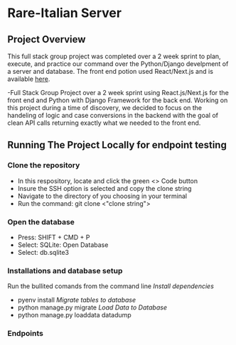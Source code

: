 # Rare-Italian Server

## Project Overview
This full stack group project was completed over a 2 week sprint to plan, execute, and practice our command over the Python/Django develpment of a server and database. The front end potion used React/Next.js and is available [here](https://github.com/nss-evening-cohort-19/rare-client-v2-the-italian-in-us).

-Full Stack Group Project over a 2 week sprint using React.js/Next.js for the front end and Python with Django Framework for the back end.
Working on this project during a time of discovery, we decided to focus on the handeling of logic and case conversions in the backend with the goal of clean API calls returning exactly what we needed to the front end. 

## Running The Project Locally for endpoint testing
### Clone the repository
  * In this respository, locate and click the green <> Code button 
  * Insure the SSH option is selected and copy the clone string
  * Navigate to the directory of you choosing in your terminal 
  * Run the command: git clone <"clone string"> 

### Open the database
  * Press: SHIFT + CMD + P
  * Select: SQLite: Open Database
  * Select: db.sqlite3

### Installations and database setup
Run the bullited comands from the command line
  _Install dependencies_
  * pyenv install
  _Migrate tables to database_
  * python manage.py migrate
  _Load Data to Database_
  * python manage.py loaddata datadump

### Endpoints




  

  
